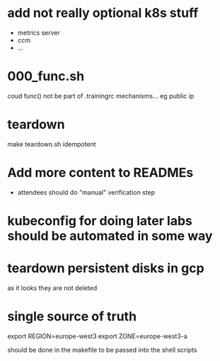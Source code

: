 # add not really optional k8s stuff

* metrics server
* ccm
* ...

# 000_func.sh
coud func() not be part of .trainingrc mechanisms... eg public ip

# teardown
make teardown.sh idempotent

# Add more content to READMEs
* attendees should do "manual" verification step

# kubeconfig for doing later labs should be automated in some way

# teardown persistent disks in gcp
as it looks they are not deleted

# single source of truth
export REGION=europe-west3
export ZONE=europe-west3-a

should be done in the makefile to be passed into the shell scripts
